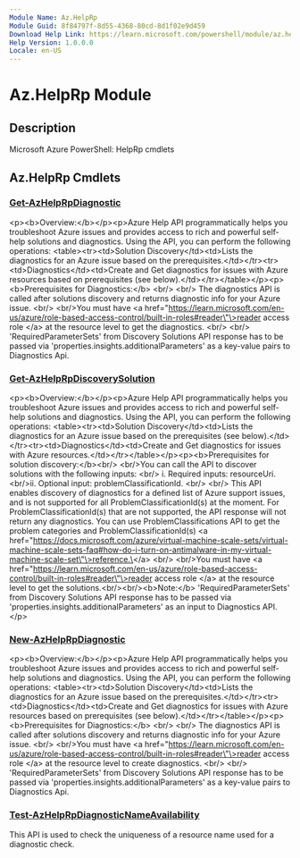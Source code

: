 ```yaml
---
Module Name: Az.HelpRp
Module Guid: 8f84797f-8d55-4368-80cd-8d1f02e9d459
Download Help Link: https://learn.microsoft.com/powershell/module/az.helprp
Help Version: 1.0.0.0
Locale: en-US
---
```


# Az.HelpRp Module
## Description
Microsoft Azure PowerShell: HelpRp cmdlets

## Az.HelpRp Cmdlets
### [Get-AzHelpRpDiagnostic](Get-AzHelpRpDiagnostic.md)
\<p\>\<b\>Overview:\</b\>\</p\>\<p\>Azure Help API programmatically helps you troubleshoot Azure issues and provides access to rich and powerful self-help solutions and diagnostics.
Using the API, you can perform the following operations: \<table\>\<tr\>\<td\>Solution Discovery\</td\>\<td\>Lists the diagnostics for an Azure issue based on the prerequisites.\</td\>\</tr\>\<tr\>\<td\>Diagnostics\</td\>\<td\>Create and Get diagnostics for issues with Azure resources based on prerequisites (see below).\</td\>\</tr\>\</table\>\</p\>\<p\>\<b\>Prerequisites for Diagnostics:\</b\> \<br/\> \<br/\> The diagnostics API is called after solutions discovery and returns diagnostic info for your Azure issue.
\<br/\> \<br/\>You must have \<a href=\"https://learn.microsoft.com/en-us/azure/role-based-access-control/built-in-roles#reader\"\>reader access role \</a\> at the resource level to get the diagnostics.
\<br/\> \<br/\> 'RequiredParameterSets' from Discovery Solutions API response has to be passed via 'properties.insights.additionalParameters' as a key-value pairs to Diagnostics Api.

### [Get-AzHelpRpDiscoverySolution](Get-AzHelpRpDiscoverySolution.md)
\<p\>\<b\>Overview:\</b\>\</p\>\<p\>Azure Help API programmatically helps you troubleshoot Azure issues and provides access to rich and powerful self-help solutions and diagnostics.
Using the API, you can perform the following operations: \<table\>\<tr\>\<td\>Solution Discovery\</td\>\<td\>Lists the diagnostics for an Azure issue based on the prerequisites (see below).\</td\>\</tr\>\<tr\>\<td\>Diagnostics\</td\>\<td\>Create and Get diagnostics for issues with Azure resources.\</td\>\</tr\>\</table\>\</p\>\<p\>\<b\>Prerequisites for solution discovery:\</b\>\<br/\> \<br/\>You can call the API to discover solutions with the following inputs: \<br/\> i.
Required inputs: resourceUri.
\<br/\>ii.
Optional input: problemClassificationId.
\<br/\> \<br/\> This API enables discovery of diagnostics for a defined list of Azure support issues, and is not supported for all ProblemClassificationId(s) at the moment.
For ProblemClassificationId(s) that are not supported, the API response will not return any diagnostics.
You can use ProblemClassifications API to get the problem categories and ProblemClassificationId(s) \<a href=\"https://docs.microsoft.com/azure/virtual-machine-scale-sets/virtual-machine-scale-sets-faq#how-do-i-turn-on-antimalware-in-my-virtual-machine-scale-set\"\>reference.\</a\> \<br/\> \<br/\>You must have \<a href=\"https://learn.microsoft.com/en-us/azure/role-based-access-control/built-in-roles#reader\"\>reader access role \</a\> at the resource level to get the solutions.\<br/\>\<br/\>\<b\>Note:\</b\> 'RequiredParameterSets' from Discovery Solutions API response has to be passed via 'properties.insights.additionalParameters' as an input to Diagnostics API.\</p\>

### [New-AzHelpRpDiagnostic](New-AzHelpRpDiagnostic.md)
\<p\>\<b\>Overview:\</b\>\</p\>\<p\>Azure Help API programmatically helps you troubleshoot Azure issues and provides access to rich and powerful self-help solutions and diagnostics.
Using the API, you can perform the following operations: \<table\>\<tr\>\<td\>Solution Discovery\</td\>\<td\>Lists the diagnostics for an Azure issue based on the prerequisites.\</td\>\</tr\>\<tr\>\<td\>Diagnostics\</td\>\<td\>Create and Get diagnostics for issues with Azure resources based on prerequisites (see below).\</td\>\</tr\>\</table\>\</p\>\<p\>\<b\>Prerequisites for Diagnostics:\</b\> \<br/\> \<br/\> The diagnostics API is called after solutions discovery and returns diagnostic info for your Azure issue.
\<br/\> \<br/\>You must have \<a href=\"https://learn.microsoft.com/en-us/azure/role-based-access-control/built-in-roles#reader\"\>reader access role \</a\> at the resource level to create diagnostics.
\<br/\> \<br/\> 'RequiredParameterSets' from Discovery Solutions API response has to be passed via 'properties.insights.additionalParameters' as a key-value pairs to Diagnostics Api.

### [Test-AzHelpRpDiagnosticNameAvailability](Test-AzHelpRpDiagnosticNameAvailability.md)
This API is used to check the uniqueness of a resource name used for a diagnostic check.

